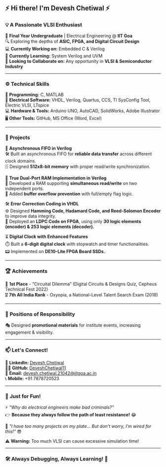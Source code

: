## ⚡ Hi there! I'm Devesh Chetiwal ⚡

### 💡 A Passionate VLSI Enthusiast

🚀 **Final Year Undergraduate** | Electrical Engineering @ **IIT Goa**  
🔍 Exploring the depths of **ASIC, FPGA, and Digital Circuit Design**  
💻 **Currently Working on:** Embedded C & Verilog  
📖 **Currently Learning:** System Verilog and UVM   
🤝 **Looking to Collaborate on:** Any opportunity in **VLSI & Semiconductor Industry**  

---

### ⚙️ **Technical Skills**

🔌 **Programming:** C, MATLAB  
📡 **Electrical Software:** VHDL, Verilog, Quartus, CCS, TI SysConfig Tool, Electric VLSI, LTspice  
💻 **Hardware & Tools:** Arduino UNO, AutoCAD, SolidWorks, Adobe Illustrator  
🖥️ **Other Tools:** GitHub, MS Office (Word, Excel)  

---

### 🔬 **Projects**

🔄 **Asynchronous FIFO in Verilog**  
🛠️ Built an asynchronous FIFO for **reliable data transfer** across different clock domains.  
🗄️ Designed **512x8-bit memory** with proper read/write synchronization.  

🔀 **True Dual-Port RAM Implementation in Verilog**  
📡 Developed a RAM supporting **simultaneous read/write** on two independent ports.  
🛑 Added **buffer overflow prevention** with full/empty flag logic.  

🛠 **Error Correction Coding in VHDL**  
⚙️ Designed **Hamming Code, Hadamard Code, and Reed-Solomon Encoder** to improve data integrity.  
🔢 Deployed an **LDPC Code on FPGA**, using only **30 logic elements (encoder) & 253 logic elements (decoder).**  

⏳ **Digital Clock with Enhanced Features**  
⏱️ Built a **6-digit digital clock** with stopwatch and timer functionalities.  
📟 Implemented on **DE10-Lite FPGA Board SSDs.**  

---

### 🏆 **Achievements**

🥇 **1st Place** - “Circuital Dilemma” (Digital Circuits & Designs Quiz, Cepheus Technical Fest 2022)  
🎖️ **7th All India Rank** - Oxyopia, a National-Level Talent Search Exam (2018)  

---

### 📢 **Positions of Responsibility**
🎭 Designed **promotional materials** for institute events, increasing engagement & visibility.  

---

### 📫 **Let's Connect!**

🔗 **LinkedIn:** [Devesh Chetiwal](https://www.linkedin.com/in/devesh-chetiwal-1aa58724a/)  
🐱‍💻 **GitHub:** [DeveshChetiwal11](https://github.com/DeveshChetiwal11)  
📧 **Email:** devesh.chetiwal.21042@iitgoa.ac.in  
📞 **Mobile:** +91 7878720523  

---

### 🤣 **Just for Fun!**

⚡ _"Why do electrical engineers make bad criminals?"_  
👉 **Because they always follow the path of least resistance!** 😂  

🔌 _"I have too many projects on my plate... But don’t worry, I’m wired for this!"_ 😎  

⚠️ **Warning:** Too much VLSI can cause excessive simulation time!  

---

### 🛠 **Always Debugging, Always Learning!** 🚀
